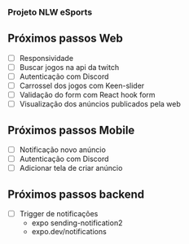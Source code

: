 ### Projeto NLW eSports

## Próximos passos Web
- [ ] Responsividade
- [ ] Buscar jogos na api da twitch
- [ ] Autenticação com Discord
- [ ] Carrossel dos jogos com Keen-slider
- [ ] Validação do form com React hook form
- [ ] Visualização dos anúncios publicados pela web

## Próximos passos Mobile
- [ ] Notificação novo anúncio
- [ ] Autenticação com Discord
- [ ] Adicionar tela de criar anúncio

## Próximos passos backend
- [ ] Trigger de notificações
  - expo sending-notification2
  - expo.dev/notifications